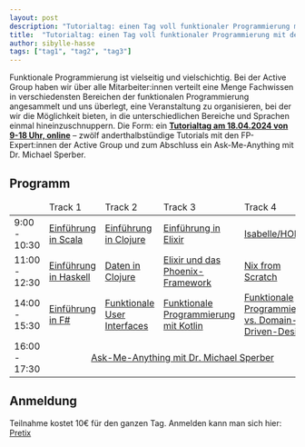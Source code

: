 ```yaml
---
layout: post
description: "Tutorialtag: einen Tag voll funktionaler Programmierung mit der AG"
title:  "Tutorialtag: einen Tag voll funktionaler Programmierung mit der AG"
author: sibylle-hasse
tags: ["tag1", "tag2", "tag3"]
---
```



Funktionale Programmierung ist vielseitig und vielschichtig. Bei der
Active Group haben wir über alle Mitarbeiter:innen verteilt eine Menge
Fachwissen in verschiedensten Bereichen der funktionalen
Programmierung angesammelt und uns überlegt, eine Veranstaltung zu
organisieren, bei der wir die Möglichkeit bieten, in die
unterschiedlichen Bereiche und Sprachen einmal hineinzuschnuppern. Die
Form: ein [**Tutorialtag am 18.04.2024 von 9-18 Uhr, online**](https://www.active-group.de/tutorialtag/2024/)
– zwölf anderthalbstündige Tutorials mit den FP-Expert:innen der Active Group und zum
Abschluss ein Ask-Me-Anything mit Dr. Michael Sperber.

<!-- more start -->

<!-- Das ist auch die Syntax für Kommentare, die im HTML nachher
auftauchen. -->

## Programm ##


<table>
  <thead>
    <tr>
      <td style="width: 12%"></td>
      <td style="width: 22%">Track 1</td>
      <td style="width: 22%">Track 2</td>
      <td style="width: 22%">Track 3</td>
      <td style="width: 22%">Track 4</td>
    </tr>
  </thead>

  <tbody>
    <tr>
      <td>9:00 - 10:30</td>
      <td><a title="Einführung in Scala" href="https://www.active-group.de/tutorialtag/2024/scala/">Einführung in Scala</a></td>
      <td><a title="Einführung in Clojure" href="https://www.active-group.de/tutorialtag/2024/clojure/">Einführung in Clojure</a></td>
      <td><a title="Einführung in Elixir" href="https://www.active-group.de/tutorialtag/2024/elixir/">Einführung in Elixir</a></td>
      <td><a title="Isabelle/HOL" href="https://www.active-group.de/tutorialtag/2024/isabelle/">Isabelle/HOL</a></td>
    </tr>
    <tr>
      <td>11:00 - 12:30</td>
      <td><a title="Einführung in Haskell" href="https://www.active-group.de/tutorialtag/2024/haskell/">Einführung in Haskell</a></td>
      <td><a title="Daten in Clojure" href="https://www.active-group.de/tutorialtag/2024/clojure-data/">Daten in Clojure</a></td>
      <td><a title="Elixir und das Phoenix-Framework" href="https://www.active-group.de/tutorialtag/2024/elixir-phoenix/">Elixir und das Phoenix-Framework</a></td>
      <td><a title="Nix from Scratch" href="https://www.active-group.de/tutorialtag/2024/nix/">Nix from Scratch</a></td>
    </tr>
    <tr>
      <td>14:00 - 15:30</td>
      <td><a title="Einführung in F-Sharp" href="https://www.active-group.de/tutorialtag/2024/fsharp/">Einführung in F#</a></td>
      <td><a title="Funktionale User Interfaces" href="https://www.active-group.de/tutorialtag/2024/ui/">Funktionale User Interfaces</a></td>
      <td><a title="Funktionale Programmierung mit Kotlin" href="https://www.active-group.de/tutorialtag/2024/kotlin/">Funktionale Programmierung mit Kotlin</a></td>
      <td><a title="Funktionale Programmierung vs. Domain-Driven-Design" href="https://www.active-group.de/tutorialtag/2024/ddd/">Funktionale Programmierung vs. Domain-Driven-Design</a></td>
    </tr>
    <tr>
      <td>16:00 - 17:30</td>
      <td colspan="4" style="text-align: center;"><a title="Ask-Me-Anything mit Dr. Michael Sperber" href="https://www.active-group.de/tutorialtag/2024/ama/">Ask-Me-Anything mit Dr. Michael Sperber</a></td>
    </tr>
  </tbody>
</table>


## Anmeldung ##

Teilnahme kostet 10€ für den ganzen Tag. Anmelden kann man sich hier: [Pretix](https://pretix.eu/activegroupgmbh/tutorialtag2024/)

<!-- more end -->

